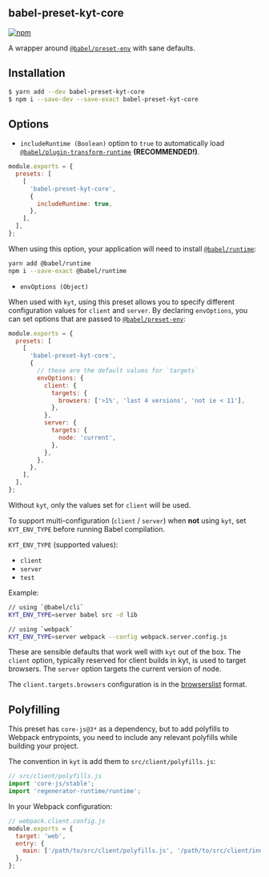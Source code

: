 ## babel-preset-kyt-core

[![npm](https://img.shields.io/npm/v/babel-preset-kyt-core.svg?maxAge=2592000)](https://www.npmjs.com/package/babel-preset-kyt-core)

A wrapper around [`@babel/preset-env`](https://babeljs.io/docs/en/babel-preset-env) with sane defaults.

## Installation

```sh
$ yarn add --dev babel-preset-kyt-core
$ npm i --save-dev --save-exact babel-preset-kyt-core
```

## Options

- `includeRuntime (Boolean)` option to `true` to automatically load [`@babel/plugin-transform-runtime`](https://babeljs.io/docs/en/babel-plugin-transform-runtime) **(RECOMMENDED!)**.

```js
module.exports = {
  presets: [
    [
      'babel-preset-kyt-core',
      {
        includeRuntime: true,
      },
    ],
  ],
};
```

When using this option, your application will need to install [`@babel/runtime`](https://babeljs.io/docs/en/babel-runtime):

```sh
yarn add @babel/runtime
npm i --save-exact @babel/runtime
```

- `envOptions (Object)`

When used with `kyt`, using this preset allows you to specify different configuration values for `client` and `server`. By declaring `envOptions`, you can set options that are passed to [`@babel/preset-env`](https://babeljs.io/docs/en/babel-preset-env):

```js
module.exports = {
  presets: [
    [
      'babel-preset-kyt-core',
      {
        // these are the default values for `targets`
        envOptions: {
          client: {
            targets: {
              browsers: ['>1%', 'last 4 versions', 'not ie < 11'],
            },
          },
          server: {
            targets: {
              node: 'current',
            },
          },
        },
      },
    ],
  ],
};
```

Without `kyt`, only the values set for `client` will be used.

To support multi-configuration (`client` / `server`) when **not** using `kyt`, set `KYT_ENV_TYPE` before running Babel compilation.

`KYT_ENV_TYPE` (supported values):

- `client`
- `server`
- `test`

Example:

```sh
// using `@babel/cli`
KYT_ENV_TYPE=server babel src -d lib

// using `webpack`
KYT_ENV_TYPE=server webpack --config webpack.server.config.js
```

These are sensible defaults that work well with `kyt` out of the box. The `client` option, typically reserved for client builds in kyt, is used to target browsers. The `server` option targets the current version of node.

The `client.targets.browsers` configuration is in the [browserslist](https://github.com/sitespeedio/browsertime) format.

## Polyfilling

This preset has `core-js@3*` as a dependency, but to add polyfills to Webpack entrypoints, you need to include any relevant polyfills while building your project.

The convention in `kyt` is add them to `src/client/polyfills.js`:

```js
// src/client/polyfills.js
import 'core-js/stable';
import 'regenerator-runtime/runtime';
```

In your Webpack configuration:

```js
// webpack.client.config.js
module.exports = {
  target: 'web',
  entry: {
    main: ['/path/to/src/client/polyfills.js', '/path/to/src/client/index.js'],
  },
};
```

